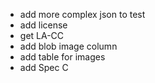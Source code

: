 - add more complex json to test
- add license
- get LA-CC
- add blob image column
- add table for images
- add Spec C
